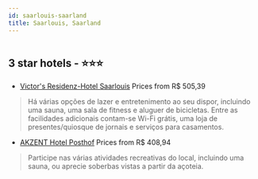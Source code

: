 ```yaml
---
id: saarlouis-saarland
title: Saarlouis, Saarland
---
```


<center><img src="https://i.travelapi.com/hotels/1000000/530000/523500/523494/1d89fd9f_z.jpg" alt="" /></center>


##  3 star hotels - ⭐️⭐️⭐️

-    [Victor's Residenz-Hotel Saarlouis](https://us.hurb.com/hotels/saarlouis/victor-s-residenz-hotel-saarlouis-HT-KFRS?cmp=18055) Prices from R$ 505,39
   > Há várias opções de lazer e entretenimento ao seu dispor, incluindo uma sauna, uma sala de fitness e aluguer de bicicletas. Entre as facilidades adicionais contam-se Wi-Fi grátis, uma loja de presentes/quiosque de jornais e serviços para casamentos.
-    [AKZENT Hotel Posthof](https://us.hurb.com/hotels/saarlouis/akzent-hotel-posthof-HT-4X0Z?cmp=18055) Prices from R$ 408,94
   > Participe nas várias atividades recreativas do local, incluindo uma sauna, ou aprecie soberbas vistas a partir da açoteia.
